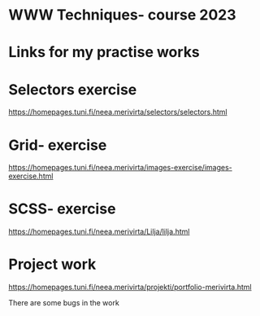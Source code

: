 # WWW Techniques- course 2023

# Links for my practise works

# Selectors exercise

https://homepages.tuni.fi/neea.merivirta/selectors/selectors.html

# Grid- exercise

https://homepages.tuni.fi/neea.merivirta/images-exercise/images-exercise.html

# SCSS- exercise

https://homepages.tuni.fi/neea.merivirta/Lilja/lilja.html

# Project work

https://homepages.tuni.fi/neea.merivirta/projekti/portfolio-merivirta.html

There are some bugs in the work
